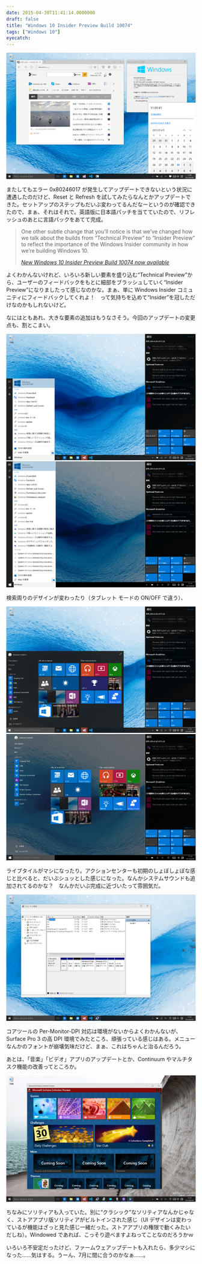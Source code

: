 ```yaml
---
date: 2015-04-30T11:41:14.0000000
draft: false
title: "Windows 10 Insider Preview Build 10074"
tags: ["Windows 10"]
eyecatch: 
---
```

<p><span itemscope itemtype="http://schema.org/Photograph"><img src="20150430111124.png" alt="f:id:daruyanagi:20150430111124p:plain" title="f:id:daruyanagi:20150430111124p:plain" class="hatena-fotolife" itemprop="image"></span></p><p>またしてもエラー 0x80246017 が発生してアップデートできないという状況に遭遇したのだけど、Reset と Refresh を試してみたらなんとかアップデートできた。セットアップのステップもだいぶ変わってるんだなーというのが確認できたので、まぁ、それはそれで。英語版に日本語パッチを当てていたので、リフレッシュのあとに言語パックをあてて完成。</p>

<blockquote cite="http://blogs.windows.com/bloggingwindows/2015/04/29/new-windows-10-insider-preview-build-10074-now-available/">
<p>One other subtle change that you’ll notice is that we’ve changed how we talk about the builds from “Technical Preview” to “Insider Preview” to reflect the importance of the Windows Insider community in how we’re building Windows 10.</p>

<cite><a href="http://blogs.windows.com/bloggingwindows/2015/04/29/new-windows-10-insider-preview-build-10074-now-available/">New Windows 10 Insider Preview Build 10074 now available</a></cite>
</blockquote>
<p>よくわかんないけれど、いろいろ新しい要素を盛り込む“Technical Preview”から、ユーザーのフィードバックをもとに細部をブラッシュしていく“Insider Preview”になりましたって感じなのかな。まぁ、単に Windows Insider コミュニティにフィードバックしてくれよ！　って気持ちを込めて“Insider”を冠しただけなのかもしれないけど。</p><p>なにはともあれ、大きな要素の追加はもうなさそう。今回のアップデートの変更点も、割とこまい。</p><p><span itemscope itemtype="http://schema.org/Photograph"><img src="20150430111810.png" alt="f:id:daruyanagi:20150430111810p:plain" title="f:id:daruyanagi:20150430111810p:plain" class="hatena-fotolife" itemprop="image"></span><span itemscope itemtype="http://schema.org/Photograph"><img src="20150430111813.png" alt="f:id:daruyanagi:20150430111813p:plain" title="f:id:daruyanagi:20150430111813p:plain" class="hatena-fotolife" itemprop="image"></span></p><p>検索周りのデザインが変わったり（タブレット モードの ON/OFF で違う）、</p><p><span itemscope itemtype="http://schema.org/Photograph"><img src="20150430111906.png" alt="f:id:daruyanagi:20150430111906p:plain" title="f:id:daruyanagi:20150430111906p:plain" class="hatena-fotolife" itemprop="image"></span><span itemscope itemtype="http://schema.org/Photograph"><img src="20150430111909.png" alt="f:id:daruyanagi:20150430111909p:plain" title="f:id:daruyanagi:20150430111909p:plain" class="hatena-fotolife" itemprop="image"></span></p><p>ライブタイルがマシになったり。アクションセンターも初期のしょぼしょぼな感じと比べると、だいぶシュッとした感じになった。なんかシステムサウンドも追加されてるのかな？　なんかだいぶ完成に近づいたって雰囲気だ。</p><p><span itemscope itemtype="http://schema.org/Photograph"><img src="20150430112334.png" alt="f:id:daruyanagi:20150430112334p:plain" title="f:id:daruyanagi:20150430112334p:plain" class="hatena-fotolife" itemprop="image"></span></p><p>コアツールの Per-Monitor-DPI 対応は環境がないからよくわかんないが、Surface Pro 3 の高 DPI 環境でみたところ、頑張っている感じはある。メニューなんかのフォントが崩壊気味だけど、まぁ、これはちゃんと治るんだろう。</p><p>あとは、「音楽」「ビデオ」アプリのアップデートとか、Continuum やマルチタスク機能の改善ってところか。</p><p><span itemscope itemtype="http://schema.org/Photograph"><img src="20150430113609.png" alt="f:id:daruyanagi:20150430113609p:plain" title="f:id:daruyanagi:20150430113609p:plain" class="hatena-fotolife" itemprop="image"></span></p><p>ちなみにソリティアも入っていた。別に“クラシック”なソリティアなんかじゃなく、ストアアプリ版ソリティアがビルトインされた感じ（UI デザインは変わっているが機能はざっと見た感じ一緒だった。ストアアプリの権限で動くみたいだしね）。Windowed であれば、こっそり遊べますよねってことなのだろうかｗ</p><p>いろいろ不安定だったけど、ファームウェアップデートも入れたら、多少マシになった……気はする。うーん、7月に間に合うのかなぁ……。</p>
